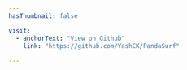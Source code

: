 ```yaml
---
hasThumbnail: false

visit: 
  - anchorText: "View on Github"
    link: "https://github.com/YashCK/PandaSurf"
    
---
```

